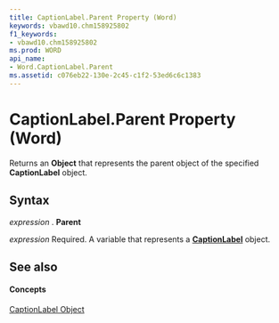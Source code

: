 ```yaml
---
title: CaptionLabel.Parent Property (Word)
keywords: vbawd10.chm158925802
f1_keywords:
- vbawd10.chm158925802
ms.prod: WORD
api_name:
- Word.CaptionLabel.Parent
ms.assetid: c076eb22-130e-2c45-c1f2-53ed6c6c1383
---
```



# CaptionLabel.Parent Property (Word)

Returns an  **Object** that represents the parent object of the specified **CaptionLabel** object.


## Syntax

 _expression_ . **Parent**

 _expression_ Required. A variable that represents a **[CaptionLabel](captionlabel-object-word.md)** object.


## See also


#### Concepts


[CaptionLabel Object](captionlabel-object-word.md)

